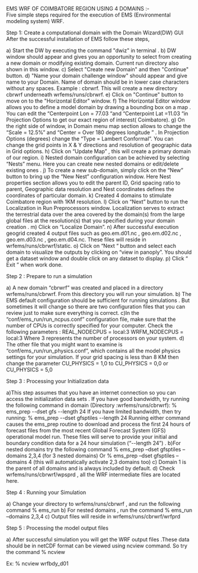 EMS WRF OF COIMBATORE REGION USING 4 DOMAINS :-  
Five simple steps required for the execution of EMS (Environmental modeling system) WRF.

Step 1: Create a computational domain with the Domain Wizard(DW) GUI
                 After the successful installation of EMS follow these steps, 

a) Start the DW by executing the command "dwiz" in terminal .
b) DW window should appear and gives you an opportunity to select from creating a new domain or  modifying existing domain. Current run directory also shown in this window.
c) Select "Create new Domain" and then "Continue" button.
d) "Name your domain challenge window" should appear and give name to your Domain. Name of domain should be in lower case characters without any spaces. Example : cbrwrf. This will create a new directory cbrwrf underneath wrfems/runs/cbrwrf.
e) Click on "Continue" button to move on to the "Horizontal Editor" window.
f) The Horizontal Editor window allows you to define a model domain by drawing a bounding
box on a map . You can edit the “Centerpoint Lon = 77.03 “and “Centerpoint Lat =11.03 “in Projection Options  to get our exact region of interest( Coimbatore).
g) On the right side of window, in Domain menu map section allows to change the “Scale = 12.5%” and “Center = Over 180 degrees longitude ” . In Projection Options (degrees) change the “Type = Lambert Conformal”. You can change the grid points in X & Y directions and resolution of geographic data in Grid options.
h) Click on “Update Map” , this will create a primary domain of our region.
i) Nested domain configuration can be achieved by selecting “Nests” menu. Here you can create new nested domains or edit/delete existing ones .
j) To create a new sub-domain, simply click on the “New” button to bring up the “New Nest” configuration window. Here Nest properties section allows you to edit the parent ID, Grid spacing ratio to parent, Geographic data resolution and Nest coordinates defines the coordinates of particular domain.
k) Created 4 domains to stimulate Coimbatore region with 1KM resolution.
l) Click on “Next” button to run the Localization in Run Preprocessors window. Localization serves to extract the terrestrial data over the area covered by the domain(s) from the large global files at the resolution(s) that you specified during your domain creation .
m) Click on “Localize Domain”.
n) After successful execution geogrid created 4 output files such as geo.em.d01.nc , geo.em.d02.nc , geo.em.d03.nc , geo.em.d04.nc. These files will reside in wrfems/runs/cbrwrf/static.
o) Click on “Next “ button and select each domain to visualize the outputs by clicking on “view in  panoply”. You should get a dataset window and double click on any dataset to display.
p) Click “ Exit ” when work done.
 

Step 2 : Prepare to run a simulation

a) A new domain “cbrwrf” was created and placed in a directory wrfems/runs/cbrwrf. From this directory you will run your simulation.
b) The EMS default configuration should be sufficient for running simulations . But sometimes it will change so there are two configuration files that you can review just to make sure everything is correct.
c)In the “conf/ems_run/run_ncpus.conf” configuration file, make sure that the number of CPUs is 
correctly specified for your computer. Check the following parameters :
 		REAL_NODECPUS = local:3
		WRFM_NODECPUS = local:3 
Where 3 represents the number of processors on your system. 
d) The other file that you might want to examine is “conf/ems_run/run_physics.conf”, which 
contains all the model physics settings for your simulation. If your grid spacing is less than 8 KM then change the parameter CU_PHYSICS = 1,0 to  CU_PHYSICS = 0,0 or  CU_PHYSICS = 5,0



Step 3 : Processing your Initialization data

a)This step assumes that you have an internet connection so you can access the initialization data 
sets . If you have good bandwidth, try running the following command in domain (Directory :wrfems/runs/cbrwrf): 
       		% ems_prep --dset gfs --length 24 
If you have limited bandwidth, then try running: 
		% ems_prep --dset gfsptiles --length 24 
Running either command causes the ems_prep routine to download and process the 
first 24 hours of forecast files from the most recent Global Forecast System (GFS) operational 
model run. These files will serve to provide your initial and boundary condition data for a 24 hour 
simulation (“--length 24”) .
b)For nested domains try the following command 
		% ems_prep –dset gfsptiles –domains 2,3,4 (for 3 nested domains)
Or 		% ems_prep –dset gfsptiles –domains 4  (this will automatically activate 2,3 domains too)
c) Domain 1 is the parent of all domains and is always included by default.
d) Check wrfems/runs/cbrwrf/wpsprd , all the WRF intermediate files are located here.



Step 4 : Running your Simulation 

a) Change your directory to wrfems/runs/cbrwrf , and run the following command
		% ems_run
b) For nested domains , run the command 
		% ems_run –domains 2,3,4
c) Output files will reside in wrfems/runs/cbrwrf/wrfprd 



Step 5 : Processing the model output files 

a) After successful simulation you will get the WRF output files .These data should be in netCDF format can be viewed using ncview command. So try the command
		% ncview <netCDF file>

Ex:  		% ncview wrfbdy_d01

